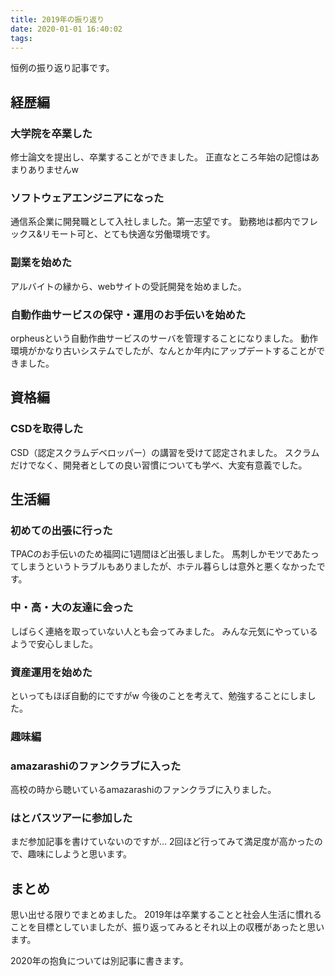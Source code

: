 ```yaml
---
title: 2019年の振り返り
date: 2020-01-01 16:40:02
tags:
---
```


恒例の振り返り記事です。

<!-- more -->

## 経歴編

### 大学院を卒業した

修士論文を提出し、卒業することができました。
正直なところ年始の記憶はあまりありませんw
<h3>ソフトウェアエンジニアになった</h3>
通信系企業に開発職として入社しました。第一志望です。
勤務地は都内でフレックス&amp;リモート可と、とても快適な労働環境です。
<h3>副業を始めた</h3>
アルバイトの縁から、webサイトの受託開発を始めました。
<h3>自動作曲サービスの保守・運用のお手伝いを始めた</h3>
orpheusという自動作曲サービスのサーバを管理することになりました。
動作環境がかなり古いシステムでしたが、なんとか年内にアップデートすることができました。

## 資格編

<h3>CSDを取得した</h3>
CSD（認定スクラムデベロッパー）の講習を受けて認定されました。
スクラムだけでなく、開発者としての良い習慣についても学べ、大変有意義でした。

## 生活編

<h3>初めての出張に行った</h3>
TPACのお手伝いのため福岡に1週間ほど出張しました。
馬刺しかモツであたってしまうというトラブルもありましたが、ホテル暮らしは意外と悪くなかったです。
<h3>中・高・大の友達に会った</h3>
しばらく連絡を取っていない人とも会ってみました。
みんな元気にやっているようで安心しました。
<h3>資産運用を始めた</h3>
といってもほぼ自動的にですがw
今後のことを考えて、勉強することにしました。
<h3>趣味編</h3>
<h3>amazarashiのファンクラブに入った</h3>
高校の時から聴いているamazarashiのファンクラブに入りました。
<h3>はとバスツアーに参加した</h3>
まだ参加記事を書けていないのですが…
2回ほど行ってみて満足度が高かったので、趣味にしようと思います。

## まとめ

思い出せる限りでまとめました。
2019年は卒業することと社会人生活に慣れることを目標としていましたが、振り返ってみるとそれ以上の収穫があったと思います。

2020年の抱負については別記事に書きます。